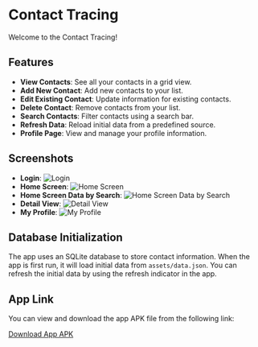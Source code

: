 # Contact Tracing

Welcome to the Contact Tracing!

## Features

- **View Contacts**: See all your contacts in a grid view.
- **Add New Contact**: Add new contacts to your list.
- **Edit Existing Contact**: Update information for existing contacts.
- **Delete Contact**: Remove contacts from your list.
- **Search Contacts**: Filter contacts using a search bar.
- **Refresh Data**: Reload initial data from a predefined source.
- **Profile Page**: View and manage your profile information.

## Screenshots

- **Login**: ![Login](https://drive.google.com/file/d/1-G1d-sFg_W72zN4ocZZeb6DSpfaH3x8e/view?usp=sharing)
- **Home Screen**: ![Home Screen](https://drive.google.com/file/d/1aXxOOdxw7RVxDmL0X-OAkyPraCDki1hm/view?usp=sharing)
- **Home Screen Data by Search**: ![Home Screen Data by Search](https://drive.google.com/file/d/1T7YrheCKNh2b6yXIuHHqYITP0C80aiIF/view?usp=sharing)
- **Detail View**: ![Detail View](https://drive.google.com/file/d/1t7waC57RCrI4SIqVXAA_EsBHMaMLLrbQ/view?usp=sharing)
- **My Profile**: ![My Profile](https://drive.google.com/file/d/1TQClVazduzuJPIof7v180uW81AEdL7Go/view?usp=sharing)


## Database Initialization

The app uses an SQLite database to store contact information. When the app is first run, it will load initial data from `assets/data.json`. You can refresh the initial data by using the refresh indicator in the app.

## App Link

You can view and download the app APK file from the following link:

[Download App APK](https://drive.google.com/file/d/1_aiqoDph5jmxUvv90RIMznt9_7ClW8ya/view?usp=sharing)

